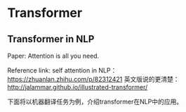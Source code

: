 # Transformer

## Transformer in NLP

Paper: Attention is all you need.

Reference link: self attention in NLP：<https://zhuanlan.zhihu.com/p/82312421> 英文版说的更清楚：<http://jalammar.github.io/illustrated-transformer/>

下面将以机器翻译任务为例，介绍transformer在NLP中的应用。

